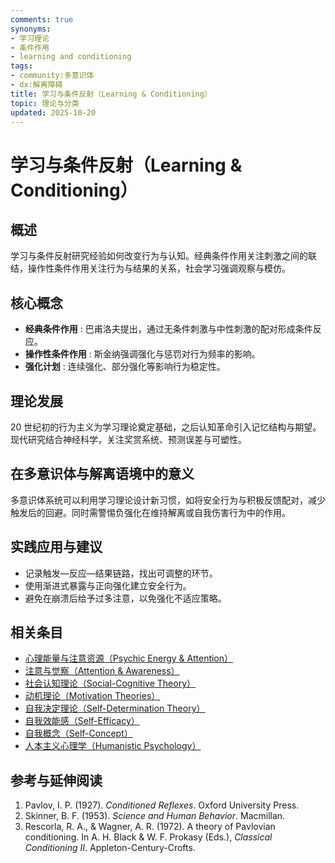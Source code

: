 ```yaml
---
comments: true
synonyms:
- 学习理论
- 条件作用
- learning and conditioning
tags:
- community:多意识体
- dx:解离障碍
title: 学习与条件反射（Learning & Conditioning）
topic: 理论与分类
updated: 2025-10-20
---
```


# 学习与条件反射（Learning & Conditioning）

## 概述

学习与条件反射研究经验如何改变行为与认知。经典条件作用关注刺激之间的联结，操作性条件作用关注行为与结果的关系，社会学习强调观察与模仿。

## 核心概念

- **经典条件作用** : 巴甫洛夫提出，通过无条件刺激与中性刺激的配对形成条件反应。
- **操作性条件作用** : 斯金纳强调强化与惩罚对行为频率的影响。
- **强化计划** : 连续强化、部分强化等影响行为稳定性。

## 理论发展

20 世纪初的行为主义为学习理论奠定基础，之后认知革命引入记忆结构与期望。现代研究结合神经科学，关注奖赏系统、预测误差与可塑性。

## 在多意识体与解离语境中的意义

多意识体系统可以利用学习理论设计新习惯，如将安全行为与积极反馈配对，减少触发后的回避。同时需警惕负强化在维持解离或自我伤害行为中的作用。

## 实践应用与建议

- 记录触发—反应—结果链路，找出可调整的环节。
- 使用渐进式暴露与正向强化建立安全行为。
- 避免在崩溃后给予过多注意，以免强化不适应策略。

## 相关条目

- [心理能量与注意资源（Psychic Energy & Attention）](Psychic-Energy-Attention.md)
- [注意与觉察（Attention & Awareness）](Attention-Awareness.md)
- [社会认知理论（Social-Cognitive Theory）](Social-Cognitive-Theory.md)
- [动机理论（Motivation Theories）](Motivation-Theories.md)
- [自我决定理论（Self-Determination Theory）](Self-Determination-Theory.md)
- [自我效能感（Self-Efficacy）](Self-Efficacy.md)
- [自我概念（Self-Concept）](Self-Concept.md)
- [人本主义心理学（Humanistic Psychology）](Humanistic-Psychology.md)

## 参考与延伸阅读

1. Pavlov, I. P. (1927). *Conditioned Reflexes*. Oxford University Press.
2. Skinner, B. F. (1953). *Science and Human Behavior*. Macmillan.
3. Rescorla, R. A., & Wagner, A. R. (1972). A theory of Pavlovian conditioning. In A. H. Black & W. F. Prokasy (Eds.), *Classical Conditioning II*. Appleton-Century-Crofts.
